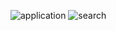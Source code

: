 
![application](https://github.com/aloknath1/image-app/assets/6869264/a2cee2e3-cdf5-41aa-8200-963dc21ee922)
![search](https://github.com/aloknath1/image-app/assets/6869264/5fe2c453-35b9-452f-8083-3668a5fb5c37)
